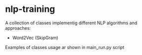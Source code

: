 # nlp-training
A collection of classes implementig different NLP algorithms and approaches:

- Word2Vec (SkipGram)

Examples of classes usage ar shown in main_run.py script
